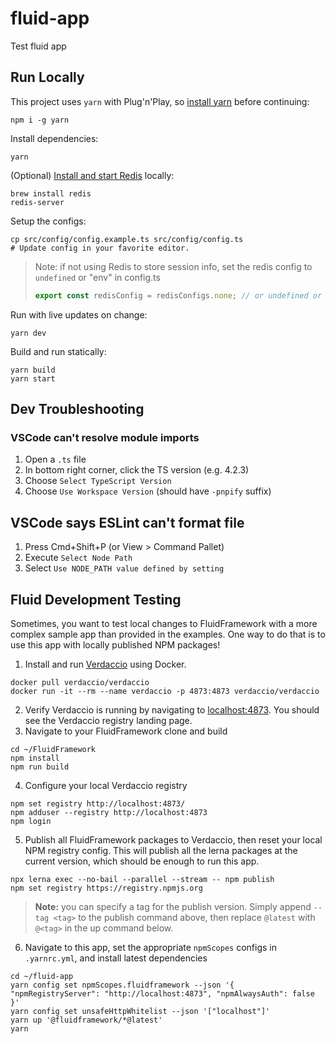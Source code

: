 # fluid-app

Test fluid app

## Run Locally

This project uses `yarn` with Plug'n'Play, so [install yarn](https://yarnpkg.com/getting-started/install) before continuing:

```shell
npm i -g yarn
```

Install dependencies:

```shell
yarn
```

(Optional) [Install and start Redis](https://redis.io/topics/quickstart) locally:

```shell
brew install redis
redis-server
```

Setup the configs:

```shell
cp src/config/config.example.ts src/config/config.ts
# Update config in your favorite editor.
```

> Note: if not using Redis to store session info, set the redis config to `undefined` or "env" in config.ts
> ```ts
> export const redisConfig = redisConfigs.none; // or undefined or "env"
> ```

Run with live updates on change:

```shell
yarn dev
```

Build and run statically:

```shell
yarn build
yarn start
```

## Dev Troubleshooting

### VSCode can't resolve module imports

1. Open a `.ts` file
2. In bottom right corner, click the TS version (e.g. 4.2.3)
3. Choose `Select TypeScript Version`
4. Choose `Use Workspace Version` (should have `-pnpify` suffix)

## VSCode says ESLint can't format file

1. Press Cmd+Shift+P (or View > Command Pallet)
2. Execute `Select Node Path`
3. Select `Use NODE_PATH value defined by setting`

## Fluid Development Testing

Sometimes, you want to test local changes to FluidFramework with a more complex sample app than provided in the examples.
One way to do that is to use this app with locally published NPM packages!

1. Install and run [Verdaccio](https://verdaccio.org/) using Docker.

```shell
docker pull verdaccio/verdaccio
docker run -it --rm --name verdaccio -p 4873:4873 verdaccio/verdaccio
```

2. Verify Verdaccio is running by navigating to [localhost:4873](http://localhost:4873). You should see the Verdaccio registry landing page.
3. Navigate to your FluidFramework clone and build

```shell
cd ~/FluidFramework
npm install
npm run build
```

4. Configure your local Verdaccio registry

```shell
npm set registry http://localhost:4873/
npm adduser --registry http://localhost:4873
npm login
```

5. Publish all FluidFramework packages to Verdaccio, then reset your local NPM registry config. This will publish all the lerna packages at the current version, which should be enough to run this app.

```shell
npx lerna exec --no-bail --parallel --stream -- npm publish
npm set registry https://registry.npmjs.org
```

> **Note:** you can specify a tag for the publish version. Simply append `--tag <tag>` to the publish command above, then replace `@latest` with `@<tag>` in the up command below.

6. Navigate to this app, set the appropriate `npmScopes` configs in `.yarnrc.yml`, and install latest dependencies

```shell
cd ~/fluid-app
yarn config set npmScopes.fluidframework --json '{ "npmRegistryServer": "http://localhost:4873", "npmAlwaysAuth": false }'
yarn config set unsafeHttpWhitelist --json '["localhost"]'
yarn up '@fluidframework/*@latest'
yarn
```
